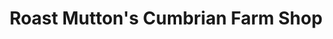 ---
title: "Roast Mutton's Cumbrian Farm Shop"
url: /dalton-in-furness/roast-muttons-cumbrian-farm-shop/
shop: butcher
---